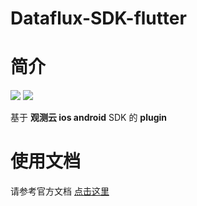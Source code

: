 
# Dataflux-SDK-flutter


# 简介
![](https://img.shields.io/badge/dynamic/json?label=pub.dev&color=blue&query=$.version&uri=https://zhuyun-static-files-production.oss-cn-hangzhou.aliyuncs.com/ft-sdk-package/badge/flutter/version.json) 
![](https://img.shields.io/badge/dynamic/json?label=platform&color=lightgrey&query=$.platform&uri=https://zhuyun-static-files-production.oss-cn-hangzhou.aliyuncs.com/ft-sdk-package/badge/flutter/info.json)

基于 **观测云 ios android** SDK 的 **plugin**

# 使用文档

请参考官方文档 [点击这里](https://docs.guance.com/real-user-monitoring/third-party-framework/flutter/app-access/)